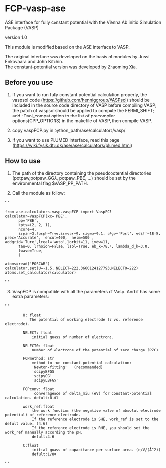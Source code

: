 # FCP-vasp-ase
ASE interface for fully constant potential with the Vienna Ab initio Simulation Package (VASP)

version 1.0


This module is modified based on the ASE interface to VASP.

The original interface was developed on the basis of modules by Jussi Enkovaara and John Kitchin.  
The constant-potential version was developed by Zhaoming Xia.



## Before you use

1. If you want to run fully constant potential calculation properly, the vaspsol code (https://github.com/henniggroup/VASPsol) should be included in the source code directory of VASP before compiling VASP; the patch of vaspsol should be applied to compute the FERMI_SHIFT; add -Dsol_compat option to the list of precompiler options(CPP_OPTIONS) in the makefile of VASP, then compile VASP.

2. copy vaspFCP.py in python_path/ase/calculators/vasp/

3. If you want to use PLUMED interface, read this page (https://wiki.fysik.dtu.dk/ase/ase/calculators/plumed.html)

## How to use

1. The path of the directory containing the pseudopotential directories (potpaw,potpaw_GGA, potpaw_PBE, ...) should be set by the environmental flag $VASP_PP_PATH.

2. Call the module as follow:

'''

    from ase.calculators.vasp.vaspFCP import VaspFCP
    calculator=VaspFCP(xc='PBE', 
          pp='PBE',            
          kpts=(2, 2, 1),     
          ncore=4,
          ispin=2,lasph=True,ismear=0, sigma=0.1, algo='Fast', ediff=1E-5, prec='Accurate',  encut=400,  nelm=500 , addgrid='Ture',lreal='Auto',lorbit=11, ivdw=11, 
          tau=0, lrhoion=False, lsol=True, eb_k=78.4, lambda_d_k=3.0, 
          lwave=True,              
          )

    atoms=read('POSCAR')
    calculator.set(U=-1.5, NELECT=222.3660124127793,NELECT0=222)
    atoms.set_calculator(calculator)

'''

3. VaspFCP is compatible with all the parameters of Vasp. And it has some extra parameters:

'''

            U: float
               The potential of working electrode (V vs. reference electrode).
            
            NELECT: float
                initial guass of number of electrons.
            
            NELECT0: float
                number of electrons of the potential of zero charge (PZC). 

            FCPmethod: str
                method to run constant-potential calculation:
                'Newton-fitting'   (recommanded)
                'scipyBFGS'
                'scipyCG'
                'scipyLBFGS'

            FCPconv: float
                 converagence of delta_miu (eV) for constant-potential calculation. defult:0.01

            work_ref:float
                the work function (the negative value of absolut electrode potential) of reference electrode.
                If the reference electrode is SHE, work_ref is set to the defult value. (4.6)
                If the reference electrode is RHE, you should set the work_ref manually according the pH.
                defult:4.6
       
            C:float
                initial guass of capacitance per surface area. (e/V/(Å^2))
                defult:1/80
'''

